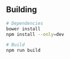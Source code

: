Building
--------

```sh
# Dependencies
bower install
npm install --only=dev

# Build
npm run build
```
